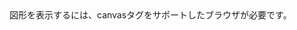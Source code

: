<html>
<body>
<canvas id="sample" width="400" height="300">
図形を表示するには、canvasタグをサポートしたブラウザが必要です。
</canvas>
<script>
  var canvas = document.getElementById('sample');
  var context = canvas.getContext('2d');
  function main() {  
  context.fillRect(Math.random()*400,Math.random()*400,100,100);
  
  
  
  
  
  
  
  requestAnimationFrame(main);
  }
  main();
</script>
</body>
</html>
